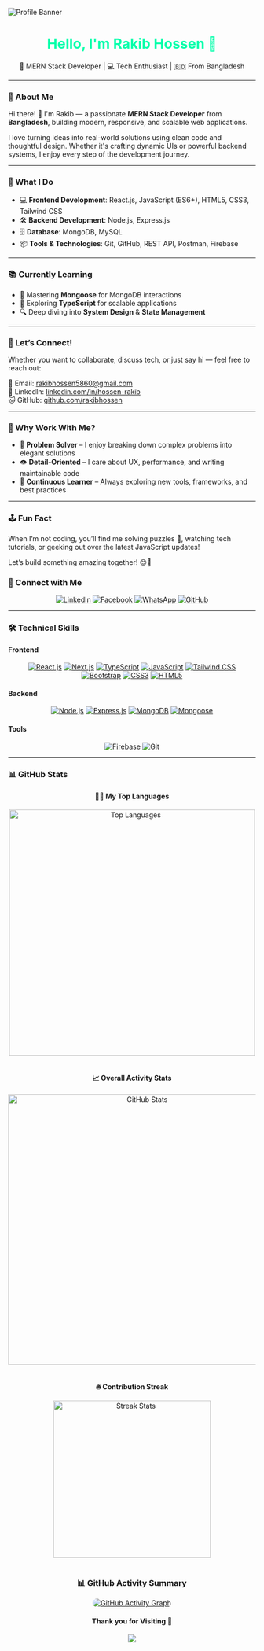 ![Profile Banner](https://i.ibb.co/Km0T9Rf/Front-end.png)

<h1 align="center">
  <span style="color: #00FFAA;">Hello, I'm Rakib Hossen 👋</span>
</h1>

<p align="center">
  🚀 MERN Stack Developer | 💻 Tech Enthusiast | 🇧🇩 From Bangladesh
</p>

---

### 🌱 About Me

Hi there! 👋 I'm Rakib — a passionate **MERN Stack Developer** from **Bangladesh**, building modern, responsive, and scalable web applications.

I love turning ideas into real-world solutions using clean code and thoughtful design. Whether it's crafting dynamic UIs or powerful backend systems, I enjoy every step of the development journey.

---

### 🔧 What I Do

- 💻 **Frontend Development**: React.js, JavaScript (ES6+), HTML5, CSS3, Tailwind CSS  
- 🛠️ **Backend Development**: Node.js, Express.js  
- 🗄️ **Database**: MongoDB, MySQL  
- 📦 **Tools & Technologies**: Git, GitHub, REST API, Postman, Firebase  

---

### 📚 Currently Learning

- 🔄 Mastering **Mongoose** for MongoDB interactions  
- 🧠 Exploring **TypeScript** for scalable applications  
- 🔍 Deep diving into **System Design** & **State Management** 

---

### 💬 Let’s Connect!

Whether you want to collaborate, discuss tech, or just say hi — feel free to reach out:

📧 Email: [rakibhossen5860@gmail.com](mailto:rakibhossen5860@gmail.com)  
🔗 LinkedIn: [linkedin.com/in/hossen-rakib](https://www.linkedin.com/in/hossen-rakib/)  
🐱 GitHub: [github.com/rakibhossen](https://github.com/rakibhossen)

---

### 🎯 Why Work With Me?

- 🧩 **Problem Solver** – I enjoy breaking down complex problems into elegant solutions  
- 👁️ **Detail-Oriented** – I care about UX, performance, and writing maintainable code  
- 🔁 **Continuous Learner** – Always exploring new tools, frameworks, and best practices

---

### 🕹️ Fun Fact

When I’m not coding, you’ll find me solving puzzles 🧩, watching tech tutorials, or geeking out over the latest JavaScript updates!

Let’s build something amazing together! 😊🚀

### 🤝 Connect with Me

<p align="center">
<a href="https://www.linkedin.com/in/hossen-rakib/" target="_blank">
<img src="https://img.shields.io/badge/LinkedIn-0A66C2?style=for-the-badge&logo=linkedin&logoColor=white&labelColor=0A66C2" alt="LinkedIn" style="transition: transform 0.2s;" onmouseover="this.style.transform='scale(1.1)'" onmouseout="this.style.transform='scale(1)'" />
</a>
<a href="https://www.facebook.com/profile.php?id=100056015882794" target="_blank">
<img src="https://img.shields.io/badge/Facebook-1877F2?style=for-the-badge&logo=facebook&logoColor=white&labelColor=1877F2" alt="Facebook" style="transition: transform 0.2s;" onmouseover="this.style.transform='scale(1.1)'" onmouseout="this.style.transform='scale(1)'" />
</a>
<a href="https://wa.me/01933796400" target="_blank">
<img src="https://img.shields.io/badge/WhatsApp-25D366?style=for-the-badge&logo=whatsapp&logoColor=white&labelColor=25D366" alt="WhatsApp" style="transition: transform 0.2s;" onmouseover="this.style.transform='scale(1.1)'" onmouseout="this.style.transform='scale(1)'" />
</a>
<a href="https://github.com/RakibHossen678" target="_blank">
<img src="https://img.shields.io/badge/GitHub-181717?style=for-the-badge&logo=github&logoColor=white&labelColor=181717" alt="GitHub" style="transition: transform 0.2s;" onmouseover="this.style.transform='scale(1.1)'" onmouseout="this.style.transform='scale(1)'" />
</a>
</p>

---

### 🛠️ Technical Skills

#### Frontend
<p align="center">
  <a href="https://reactjs.org/" target="_blank"><img src="https://img.shields.io/badge/React-20232A?style=for-the-badge&logo=react&logoColor=61DAFB" alt="React.js" /></a>
  <a href="https://nextjs.org/" target="_blank"><img src="https://img.shields.io/badge/Next.js-000000?style=for-the-badge&logo=next.js&logoColor=white" alt="Next.js" /></a>
  <a href="https://www.typescriptlang.org/" target="_blank"><img src="https://img.shields.io/badge/TypeScript-3178C6?style=for-the-badge&logo=typescript&logoColor=white" alt="TypeScript" /></a>
  <a href="https://developer.mozilla.org/en-US/docs/Web/JavaScript" target="_blank"><img src="https://img.shields.io/badge/JavaScript-F7DF1E?style=for-the-badge&logo=javascript&logoColor=black" alt="JavaScript" /></a>
  <a href="https://tailwindcss.com/" target="_blank"><img src="https://img.shields.io/badge/Tailwind_CSS-38B2AC?style=for-the-badge&logo=tailwind-css&logoColor=white" alt="Tailwind CSS" /></a>
  <a href="https://getbootstrap.com" target="_blank"><img src="https://img.shields.io/badge/Bootstrap-563D7C?style=for-the-badge&logo=bootstrap&logoColor=white" alt="Bootstrap" /></a>
  <a href="https://www.w3schools.com/css/" target="_blank"><img src="https://img.shields.io/badge/CSS3-1572B6?style=for-the-badge&logo=css3&logoColor=white" alt="CSS3" /></a>
  <a href="https://www.w3.org/html/" target="_blank"><img src="https://img.shields.io/badge/HTML5-E34F26?style=for-the-badge&logo=html5&logoColor=white" alt="HTML5" /></a>
</p>

#### Backend
<p align="center">
  <a href="https://nodejs.org" target="_blank"><img src="https://img.shields.io/badge/Node.js-339933?style=for-the-badge&logo=node.js&logoColor=white" alt="Node.js" /></a>
  <a href="https://expressjs.com" target="_blank"><img src="https://img.shields.io/badge/Express.js-000000?style=for-the-badge&logo=express&logoColor=white" alt="Express.js" /></a>
  <a href="https://www.mongodb.com/" target="_blank"><img src="https://img.shields.io/badge/MongoDB-47A248?style=for-the-badge&logo=mongodb&logoColor=white" alt="MongoDB" /></a>
  <a href="https://mongoosejs.com/" target="_blank"><img src="https://img.shields.io/badge/Mongoose-880000?style=for-the-badge&logo=mongodb&logoColor=white" alt="Mongoose" /></a>
</p>

#### Tools
<p align="center">
  <a href="https://firebase.google.com/" target="_blank"><img src="https://img.shields.io/badge/Firebase-FFCA28?style=for-the-badge&logo=firebase&logoColor=black" alt="Firebase" /></a>
  <a href="https://git-scm.com/" target="_blank"><img src="https://img.shields.io/badge/Git-F05032?style=for-the-badge&logo=git&logoColor=white" alt="Git" /></a>
</p>

---

### 📊 GitHub Stats

<div align="center">

#### 👨‍💻 My Top Languages
<img src="https://github-readme-stats.vercel.app/api/top-langs/?username=rakibhossen678&theme=radical&layout=compact" alt="Top Languages" width="500" />

</div>

<br />

<div align="center">

#### 📈 Overall Activity Stats
<img src="https://github-readme-stats.vercel.app/api?username=rakibhossen678&show_icons=true&theme=radical" alt="GitHub Stats" width="550" />

</div>

<br />

<div align="center">

#### 🔥 Contribution Streak
<img src="https://github-readme-streak-stats.herokuapp.com/?user=rakibhossen678&theme=radical" alt="Streak Stats" width="320" />

</div>

<br />

<div align="center">

### 📊 GitHub Activity Summary

<a href="https://github.com/RakibHossen678">
  <img 
    src="https://github-readme-activity-graph.vercel.app/graph?username=rakibhossen678&theme=react-dark&bg_color=0D1117&hide_border=true&area=true&area_color=14FFEC&line=14FFEC&point=14FFEC&title_color=14FFEC&custom_title=My%20GitHub%20Activity%20Graph" 
    alt="GitHub Activity Graph" 
    style="border-radius: 10px; transition: transform 0.3s;" 
    onmouseover="this.style.transform='scale(1.05)'" 
    onmouseout="this.style.transform='scale(1)'"
  />
</a>

</div>


<div align="center">
  <h4 align="center">Thank you for Visiting 💚 </h1>
  <img src="https://profile-counter.glitch.me/rakibhossen678/count.svg?"  />
</div>
